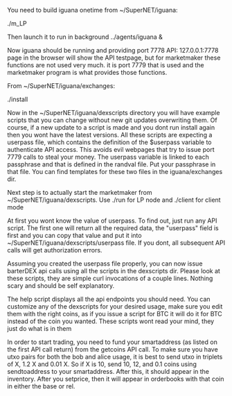 You need to build iguana onetime from ~/SuperNET/iguana:

./m_LP

Then launch it to run in background ../agents/iguana &

Now iguana should be running and providing port 7778 API: 127.0.0.1:7778 page in the browser will show the API testpage, but for marketmaker these functions are not used very much. it is port 7779 that is used and the marketmaker program is what provides those functions.

From ~/SuperNET/iguana/exchanges:

./install

Now in the ~/SuperNET/iguana/dexscripts directory you will have example scripts that you can change without new git updates overwriting them. Of course, if a new update to a script is made and you dont run install again then you wont have the latest versions. All these scripts are expecting a userpass file, which contains the definition of the $userpass variable to authenticate API access. This avoids evil webpages that try to issue port 7779 calls to steal your money. The userpass variable is linked to each passphrase and that is defined in the randval file. Put your passphrase in that file. You can find templates for these two files in the iguana/exchanges dir.

Next step is to actually start the marketmaker from ~/SuperNET/iguana/dexscripts. Use ./run for LP node and ./client for client mode

At first you wont know the value of userpass. To find out, just run any API script. The first one will return all the required data, the "userpass" field is first and you can copy that value and put it into ~/SuperNET/iguana/dexscripts/userpass file. If you dont, all subsequent API calls will get authorization errors.

Assuming you created the userpass file properly, you can now issue barterDEX api calls using all the scripts in the dexscripts dir. Please look at these scripts, they are simple curl invocations of a couple lines. Nothing scary and should be self explanatory.

The help script displays all the api endpoints you should need. You can customize any of the dexscripts for your desired usage, make sure you edit them with the right coins, as if you issue a script for BTC it will do it for BTC instead of the coin you wanted. These scripts wont read your mind, they just do what is in them

In order to start trading, you need to fund your smartaddress (as listed on the first API call return) from the getcoins API call. To make sure you have utxo pairs for both the bob and alice usage, it is best to send utxo in triplets of X, 1.2 X and 0.01 X. So if X is 10, send 10, 12, and 0.1 coins using sendtoaddress to your smartaddress. After this, it should appear in the inventory. After you setprice, then it will appear in orderbooks with that coin in either the base or rel.

